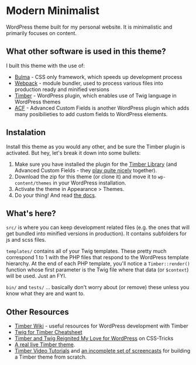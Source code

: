 
# Modern Minimalist

WordPress theme built for my personal website. It is minimalistic and primarily focuses on content.

## What other software is used in this theme?

I built this theme with the use of:

* [Bulma](bulma.io) - CSS only framework, which speeds up development process
* [Webpack](webpack.js.org) - module bundler, used to process various files into production ready and minified versions
* [Timber](https://github.com/timber/timber) - WordPress plugin, which enables use of Twig language in WordPress themes
* [ACF](https://www.advancedcustomfields.com/) - Advanced Custom Fields is another WordPress plugin which adds many posibilieties to add custom fields to WordPress elements.

## Instalation

Install this theme as you would any other, and be sure the Timber plugin is activated. But hey, let's break it down into some bullets:

1. Make sure you have installed the plugin for the [Timber Library](https://wordpress.org/plugins/timber-library/) (and Advanced Custom Fields - they [play quite nicely](https://timber.github.io/docs/guides/acf-cookbook/#nav) together). 
1. Download the zip for this theme (or clone it) and move it to `wp-content/themes` in your WordPress installation. 
1. Activate the theme in Appearance >  Themes.
1. Do your thing! And read [the docs](https://github.com/jarednova/timber/wiki).

## What's here?

`src/` is where you can keep development related files (e.g. the ones that will get bundled into minified versions in production). It contains subfolders for js and scss files.

`templates/` contains all of your Twig templates. These pretty much correspond 1 to 1 with the PHP files that respond to the WordPress template hierarchy. At the end of each PHP template, you'll notice a `Timber::render()` function whose first parameter is the Twig file where that data (or `$context`) will be used. Just an FYI.

`bin/` and `tests/` ... basically don't worry about (or remove) these unless you know what they are and want to.

## Other Resources

* [Timber Wiki](https://github.com/jarednova/timber/wiki) - useful resources for WordPress development with Timber
* [Twig for Timber Cheatsheet](http://notlaura.com/the-twig-for-timber-cheatsheet/)
* [Timber and Twig Reignited My Love for WordPress](https://css-tricks.com/timber-and-twig-reignited-my-love-for-wordpress/) on CSS-Tricks
* [A real live Timber theme](https://github.com/laras126/yuling-theme).
* [Timber Video Tutorials](http://timber.github.io/timber/#video-tutorials) and [an incomplete set of screencasts](https://www.youtube.com/playlist?list=PLuIlodXmVQ6pkqWyR6mtQ5gQZ6BrnuFx-) for building a Timber theme from scratch.

